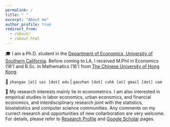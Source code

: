 ```yaml
---
permalink: /
title: " "
excerpt: "About me"
author_profile: true
redirect_from: 
  - /about/
  - /about.html
---
```




🎓 I am a Ph.D. student in the [Department of Economics, University of Southern California](https://dornsife.usc.edu/econ/about-us/). Before coming to LA, I received M.Phil in Economics (18') and B.Sc. in Mathematics (16') from [The Chinese University of Hong Kong](https://www.cuhk.edu.hk/english/index.html).

💬  `zhangao [at] usc [dot] edu`  \|  `gaozhan [dot] cuhk [at] gmail [dot] com`

📖 My research interests mainly lie in econometrics. I am also interested in empirical studies in labor economics, urban economics, and financial economics, and interdisciplinary research joint with the statistics, biostatistics and computer science communities. Any comments on my currect research and opportunities of new collarboration are very welcome. For details, please refer to [Research Profile](https://zhan-gao.github.io/research/) and [Google Scholar](https://scholar.google.com/citations?user=cYUBC7AAAAAJ&hl=en&oi=ao) pages.
